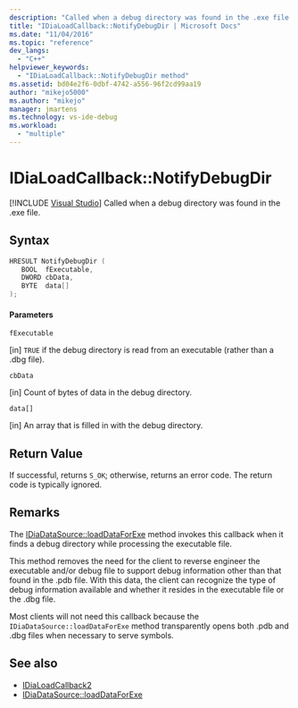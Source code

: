 ```yaml
---
description: "Called when a debug directory was found in the .exe file."
title: "IDiaLoadCallback::NotifyDebugDir | Microsoft Docs"
ms.date: "11/04/2016"
ms.topic: "reference"
dev_langs:
  - "C++"
helpviewer_keywords:
  - "IDiaLoadCallback::NotifyDebugDir method"
ms.assetid: bd04e2f6-0dbf-4742-a556-96f2cd99aa19
author: "mikejo5000"
ms.author: "mikejo"
manager: jmartens
ms.technology: vs-ide-debug
ms.workload:
  - "multiple"
---
```

# IDiaLoadCallback::NotifyDebugDir

 [!INCLUDE [Visual Studio](~/includes/applies-to-version/vs-not-mac.md)]
Called when a debug directory was found in the .exe file.

## Syntax

```C++
HRESULT NotifyDebugDir ( 
   BOOL  fExecutable,
   DWORD cbData,
   BYTE  data[]
);
```

#### Parameters
 `fExecutable`

[in] `TRUE` if the debug directory is read from an executable (rather than a .dbg file).

 `cbData`

[in] Count of bytes of data in the debug directory.

 `data[]`

[in] An array that is filled in with the debug directory.

## Return Value
 If successful, returns `S_OK`; otherwise, returns an error code. The return code is typically ignored.

## Remarks
 The [IDiaDataSource::loadDataForExe](../../debugger/debug-interface-access/idiadatasource-loaddataforexe.md) method invokes this callback when it finds a debug directory while processing the executable file.

 This method removes the need for the client to reverse engineer the executable and/or debug file to support debug information other than that found in the .pdb file. With this data, the client can recognize the type of debug information available and whether it resides in the executable file or the .dbg file.

 Most clients will not need this callback because the `IDiaDataSource::loadDataForExe` method transparently opens both .pdb and .dbg files when necessary to serve symbols.

## See also
- [IDiaLoadCallback2](../../debugger/debug-interface-access/idialoadcallback2.md)
- [IDiaDataSource::loadDataForExe](../../debugger/debug-interface-access/idiadatasource-loaddataforexe.md)

